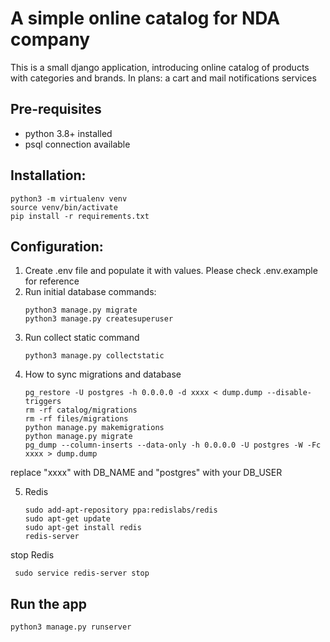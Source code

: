 # A simple online catalog for NDA company
This is a small django application, introducing online catalog
of products with categories and brands. In plans: a cart and mail notifications services

## Pre-requisites
- python 3.8+ installed
- psql connection available

## Installation:
```shell
python3 -m virtualenv venv
source venv/bin/activate
pip install -r requirements.txt
```

## Configuration:
1. Create .env file and populate it with values. Please check .env.example for reference
2. Run initial database commands: 
    ```shell
    python3 manage.py migrate
    python3 manage.py createsuperuser
    ```
3. Run collect static command
    ```shell
    python3 manage.py collectstatic
    ```
4. How to sync migrations and database
   ```shell
   pg_restore -U postgres -h 0.0.0.0 -d xxxx < dump.dump --disable-triggers
   rm -rf catalog/migrations
   rm -rf files/migrations
   python manage.py makemigrations
   python manage.py migrate
   pg_dump --column-inserts --data-only -h 0.0.0.0 -U postgres -W -Fc xxxx > dump.dump
   ```
replace "xxxx" with DB_NAME and "postgres" with your DB_USER

5. Redis
   ```shell
   sudo add-apt-repository ppa:redislabs/redis
   sudo apt-get update
   sudo apt-get install redis
   redis-server
   ```
stop Redis
   ```shell
    sudo service redis-server stop 
   ```


## Run the app
```shell
python3 manage.py runserver
```